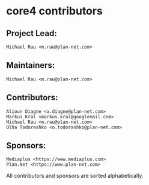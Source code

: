 # core4 contributors
## Project Lead:
    Michael Rau <m.rau@plan-net.com>

## Maintainers:
    Michael Rau <m.rau@plan-net.com>
    
## Contributors:
    Alioun Diagne <a.diagne@plan-net.com>
    Markus Kral <markus.kral@googlemail.com>
    Michael Rau <m.rau@plan-net.com>
    Olha Todorashko <o.todorashko@plan-net.com>
    
## Sponsors:
    Mediaplus <https://www.mediaplus.com>
    Plan.Net <https://www.plan-net.com>
    
All contributors and sponsors are sorted alphabetically.